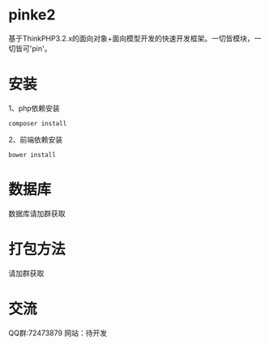 # pinke2
基于ThinkPHP3.2.x的面向对象+面向模型开发的快速开发框架。一切皆模块，一切皆可'pin'。

# 安装
1、php依赖安装
```
composer install
```
2、前端依赖安装
```
bower install
```

# 数据库
数据库请加群获取

# 打包方法
请加群获取

# 交流
QQ群:72473879
网站：待开发
